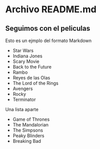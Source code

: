 # Archivo README.md

## Seguimos con el peliculas

Esto es un ejmplo del formato Markdown

* Star Wars
* Indiana Jones
* Scary Movie
* Back to the Future
* Rambo
* Reyes de las Olas
* The Lord of the Rings
* Avengers
* Rocky
* Terminator

Una lista aparte
* Game of Thrones
* The Mandalorian
* The Simpsons
* Peaky Blinders
* Breaking Bad


